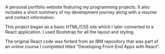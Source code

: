 A personal portfolio website featuring my programming projects.  It also includes a short summary of my development journey along with a resume and contact information.

This project began as a basic HTML/CSS site which I later converted to a React application.  I used Bootstrap for all the layout and styling.

The original React code was forked from an IBM repository that was part of an online course I completed titled "Developing Front-End Apps with React".
